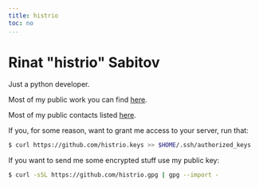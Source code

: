 ```yaml
---
title: histrio
toc: no
...
```


# Rinat "histrio" Sabitov

Just a python developer. 

Most of my public work you can find [here](https://github.com/histrio/). 

Most of my public contacts listed [here](https://keybase.io/histrio/).

If you, for some reason, want to grant me access to your server, run that:

```bash
$ curl https://github.com/histrio.keys >> $HOME/.ssh/authorized_keys
```

If you want to send me some encrypted stuff use my public key:

```bash
$ curl -sSL https://github.com/histrio.gpg | gpg --import -
```
